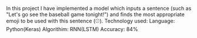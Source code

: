 In this project I have  implemented a model which inputs a sentence (such as "Let's go see the baseball game tonight!") 
and finds the most appropriate emoji to be used with this sentence (⚾️).
Technology used:
Language: Python(Keras)
Algorithim: RNN(LSTM)
Accuracy: 84%
